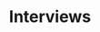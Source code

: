 ---
layout: post
category: etc
title: Interviews
description: >
    Interviews
related_posts:
  - 
addons:
  - related
  - comments
list: true
---